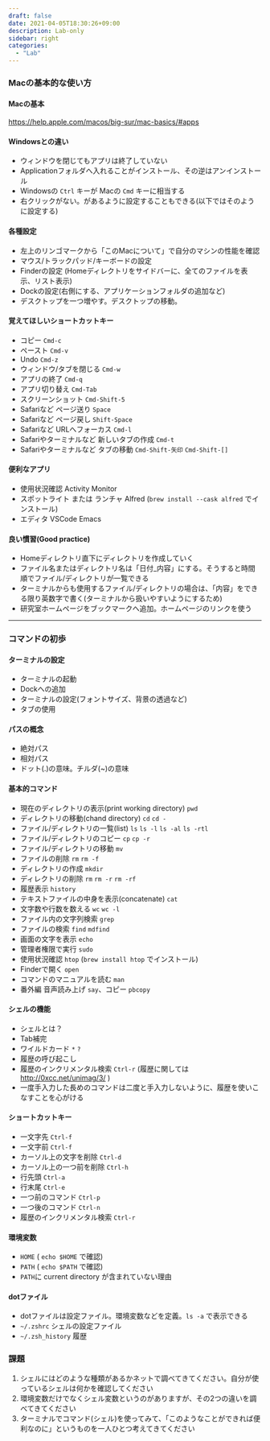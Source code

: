 ```yaml
---
draft: false
date: 2021-04-05T18:30:26+09:00
description: Lab-only
sidebar: right
categories:
  - "Lab"
---
```


### Macの基本的な使い方

#### Macの基本

https://help.apple.com/macos/big-sur/mac-basics/#apps

#### Windowsとの違い

- ウィンドウを閉じてもアプリは終了していない
- Applicationフォルダへ入れることがインストール、その逆はアンインストール
- Windowsの `Ctrl` キーが Macの `Cmd` キーに相当する
- 右クリックがない。があるように設定することもできる(以下ではそのように設定する)

#### 各種設定

- 左上のリンゴマークから「このMacについて」で自分のマシンの性能を確認
- マウス/トラックパッド/キーボードの設定
- Finderの設定 (Homeディレクトリをサイドバーに、全てのファイルを表示、リスト表示)
- Dockの設定(右側にする、アプリケーションフォルダの追加など)
- デスクトップを一つ増やす。デスクトップの移動。

#### 覚えてほしいショートカットキー

- コピー `Cmd-c`
- ペースト `Cmd-v`
- Undo `Cmd-z`
- ウィンドウ/タブを閉じる `Cmd-w`
- アプリの終了 `Cmd-q`
- アプリ切り替え `Cmd-Tab`
- スクリーンショット `Cmd-Shift-5`
- Safariなど ページ送り `Space`
- Safariなど ページ戻し `Shift-Space`
- Safariなど URLへフォーカス `Cmd-l`
- Safariやターミナルなど 新しいタブの作成 `Cmd-t`
- Safariやターミナルなど タブの移動 `Cmd-Shift-矢印` `Cmd-Shift-[]`

#### 便利なアプリ

- 使用状況確認 Activity Monitor
- スポットライト または ランチャ Alfred (`brew install --cask alfred` でインストール)
- エディタ VSCode Emacs

#### 良い慣習(Good practice)

- Homeディレクトリ直下にディレクトリを作成していく
- ファイル名またはディレクトリ名は「日付_内容」にする。そうすると時間順でファイル/ディレクトリが一覧できる
- ターミナルからも使用するファイル/ディレクトリの場合は、「内容」をできる限り英数字で書く(ターミナルから扱いやすいようにするため)
- 研究室ホームページをブックマークへ追加。ホームページのリンクを使う

---

### コマンドの初歩

#### ターミナルの設定

- ターミナルの起動
- Dockへの追加
- ターミナルの設定(フォントサイズ、背景の透過など)
- タブの使用

#### パスの概念

- 絶対パス
- 相対パス
- ドット(.)の意味。チルダ(~)の意味

#### 基本的コマンド

- 現在のディレクトリの表示(print working directory) `pwd`
- ディレクトリの移動(chand directory) `cd` `cd -`
- ファイル/ディレクトリの一覧(list) `ls` `ls -l` `ls -al` `ls -rtl`
- ファイル/ディレクトリのコピー `cp` `cp -r`
- ファイル/ディレクトリの移動 `mv`
- ファイルの削除 `rm` `rm -f`
- ディレクトリの作成 `mkdir`
- ディレクトリの削除 `rm` `rm -r` `rm -rf`
- 履歴表示 `history`
- テキストファイルの中身を表示(concatenate) `cat`
- 文字数や行数を数える `wc` `wc -l`
- ファイル内の文字列検索 `grep`
- ファイルの検索 `find` `mdfind`
- 画面の文字を表示 `echo`
- 管理者権限で実行 `sudo`
- 使用状況確認 `htop` (`brew install htop` でインストール)
- Finderで開く `open`
- コマンドのマニュアルを読む `man`
- 番外編 音声読み上げ `say`、コピー `pbcopy`

#### シェルの機能

- シェルとは？
- Tab補完
- ワイルドカード `*` `?`
- 履歴の呼び起こし
- 履歴のインクリメンタル検索 `Ctrl-r` (履歴に関しては http://0xcc.net/unimag/3/ )
- 一度手入力した長めのコマンドは二度と手入力しないように、履歴を使いこなすことを心がける

#### ショートカットキー

- 一文字先 `Ctrl-f`
- 一文字前 `Ctrl-f`
- カーソル上の文字を削除 `Ctrl-d`
- カーソル上の一つ前を削除 `Ctrl-h`
- 行先頭 `Ctrl-a`
- 行末尾 `Ctrl-e`
- 一つ前のコマンド `Ctrl-p`
- 一つ後のコマンド `Ctrl-n`
- 履歴のインクリメンタル検索 `Ctrl-r`

#### 環境変数

- `HOME` ( `echo $HOME` で確認) 
- `PATH` ( `echo $PATH` で確認)
- `PATH`に current directory が含まれていない理由

#### dotファイル

- dotファイルは設定ファイル。環境変数などを定義。`ls -a` で表示できる
- `~/.zshrc` シェルの設定ファイル
- `~/.zsh_history` 履歴

### 課題

1. シェルにはどのような種類があるかネットで調べてきてください。自分が使っているシェルは何かを確認してください
2. 環境変数だけでなくシェル変数というのがありますが、その2つの違いを調べてきてください
3. ターミナルでコマンド(シェル)を使ってみて、「このようなことができれば便利なのに」というものを一人ひとつ考えてきてください

